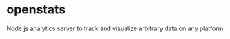 openstats
=========

Node.js analytics server to track and visualize arbitrary data on any platform
